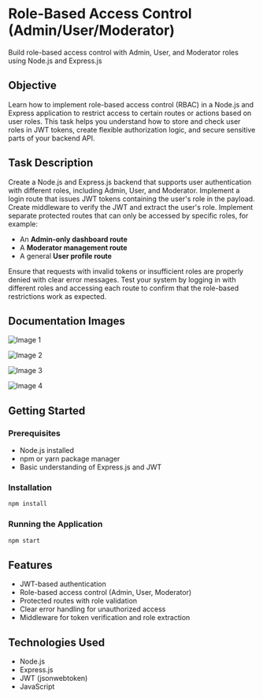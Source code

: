 # Role-Based Access Control (Admin/User/Moderator)

Build role-based access control with Admin, User, and Moderator roles using Node.js and Express.js

## Objective

Learn how to implement role-based access control (RBAC) in a Node.js and Express application to restrict access to certain routes or actions based on user roles. This task helps you understand how to store and check user roles in JWT tokens, create flexible authorization logic, and secure sensitive parts of your backend API.

## Task Description

Create a Node.js and Express.js backend that supports user authentication with different roles, including Admin, User, and Moderator. Implement a login route that issues JWT tokens containing the user's role in the payload. Create middleware to verify the JWT and extract the user's role. Implement separate protected routes that can only be accessed by specific roles, for example:

- An **Admin-only dashboard route**
- A **Moderator management route**
- A general **User profile route**

Ensure that requests with invalid tokens or insufficient roles are properly denied with clear error messages. Test your system by logging in with different roles and accessing each route to confirm that the role-based restrictions work as expected.

## Documentation Images

![Image 1](https://s3.ap-south-1.amazonaws.com/static.bytexl.app/uploads/42vxd5kz7/content/43qnt88p4/7.png)

![Image 2](https://s3.ap-south-1.amazonaws.com/static.bytexl.app/uploads/42vxd5kz7/content/43qnt88p4/8.png)

![Image 3](https://s3.ap-south-1.amazonaws.com/static.bytexl.app/uploads/42vxd5kz7/content/43qnt88p4/9.png)

![Image 4](https://s3.ap-south-1.amazonaws.com/static.bytexl.app/uploads/42vxd5kz7/content/43qnt88p4/10.png)

## Getting Started

### Prerequisites

- Node.js installed
- npm or yarn package manager
- Basic understanding of Express.js and JWT

### Installation

```bash
npm install
```

### Running the Application

```bash
npm start
```

## Features

- JWT-based authentication
- Role-based access control (Admin, User, Moderator)
- Protected routes with role validation
- Clear error handling for unauthorized access
- Middleware for token verification and role extraction

## Technologies Used

- Node.js
- Express.js
- JWT (jsonwebtoken)
- JavaScript
